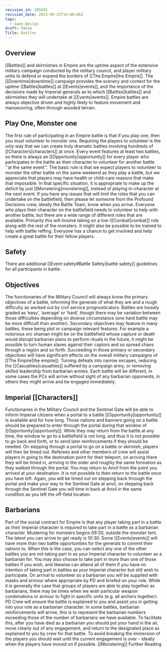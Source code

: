 ```yaml
---
revision_id: 105845
revision_date: 2023-09-25T16:00:06Z
tags:
  - Game-Design
draft: false
Title: Battles
---
```

## Overview
[[Battles]] and skirmishes in Empire are the uptime aspect of the extensive military campaign conducted by the military council, and player military units to defend or expand the borders of [[The Empire|the Empire]]. The [[Downtime|downtime]] campaign provides the scenery and context for the uptime [[Battles|battles]] at [[Events|events]], and the importance of the decisions made by Imperial generals as to which [[Battles|battles]] and skirmishes they will undertake at [[Events|events]].
Empire battles are always objective driven and highly likely to feature movement and manoeuvring, often through wooded terrain.
## Play One, Monster one
The first rule of participating in an Empire battle is that if you play one, then you must volunteer to monster one. Requiring the players to volunteer is the only way that we can create truly dramatic battles involving hundreds of [[Characters|characters]] at once.
Every event features at least two battles, so there is always an [[Opportunity|opportunity]] for every player who participates in the battle as their character to volunteer for another battle ''at the same event''.
The basic rule is that we expect players to volunteer to monster the other battle on the same weekend as they play a battle, but we appreciate that players may have health or child-care reasons that make that impossible. In that specific situation, it is appropriate to make up the deficit by just [[Monstering|monstering]], instead of playing in-character at the next event.
If you have any issues that will limit the roles that you can undertake on the battlefield, then please let someone from the Profound Decisions crew, ideally the Battle Team, know when you arrive. Everyone who plays their character on the battlefield needs to volunteer to help with another battle, but there are a wide range of different roles that are available. Primarily this will involve taking on a low-[[Combat|combat]] role along with the rest of the monsters. It might also be possible to be trained to help with battle reffing. Everyone has a chance to get involved and help create a great battle for their fellow players.
## Safety
There are additional [[Event safety#Battle Safety|battle safety]] guidelines for all participants in battle.
## Objectives
The functionaries of the Military Council will always know the primary objectives of a battle, informing the generals of what they are and a rough difficulty as worked out by civil service prognosticators. Battles are loosely graded as ‘easy’, ‘average’ or ‘hard’, though there may be variation between those difficulties depending on diverse circumstance (one hard battle may be more difficult than another). Secondary objectives may feature in many battles, these being plot or campaign relevant features. For example a notorious orc shaman might be on the battlefield whose capture or death would disrupt barbarian plans to perform rituals in the future, it might be possible to turn human slaves against their captors and so spread chaos through a region and so forth. Succeeding in those primary or secondary objectives will have significant effects on the overall military campaigns of [[The Empire|the empire]]. Turning defeats into narrow escapes, reducing the [[Casualties|casualties]] suffered by a campaign army, or removing skilled leadership from barbarian armies.
Each battle will be different, in some cases the PCs will arrive without sight of any barbarian opponents, in others they might arrive and be engaged immediately.
## Imperial [[Characters]]
Functionaries in the Military Council and the Sentinel Gate will be able to inform Imperial citizens when a portal to a battle [[Opportunity|opportunity]] is available and for how long.
Those nations and banners going on a battle should be prepared to enter through the portal during that window of [[Opportunity|opportunity]]. While they may return from the battle at any time, the window to go to a battlefield is not long, and thus it is not possible to go back and forth, or to send later reinforcements if they should be needed.
On stepping through a portal to go on a battle or skirmish, players will then be timed out. Referees and other members of crew will assist players in going to the destination point for their teleport, on arriving there they will be timed in, arriving in the order and roughly the same formation as they walked through the portal.
You may return to Anvil from the point you arrived at your destination. It is not possible to then return to the battle once you have left. Again, you will be timed out on stepping back through the portal and make your way to the Sentinel Gate at anvil, on stepping back through the Sentinel Gate you will time in back at Anvil in the same condition as you left the off-field location.
## Barbarians
Part of the social contract for Empire is that any player taking part in a battle as their Imperial character is required to take part in a battle as a barbarian character. Mustering for monsters begins 09:30, outside the monster tent. The latest you can arrive to get ready is 10:30.
Some [[Events|events]] will have more than two battle opportunities for the generals to commit their nations to. When this is the case, you can select any one of the other battles you are not taking part in as your Imperial character to volunteer as a barbarian for. You may also choose to take part in more than one of those battles if you wish, and likewise can attend all of them if you have no intention of taking part in battles as your Imperial character but still wish to participate.
On arrival to volunteer as a barbarian you will be supplied with masks and armour where appropriate by PD and briefed on your role. While it is generally the case that groups of players are able to play together as barbarians, there may be times when we wish particular weapon combinations or armour to fight in specific units (e.g. all archers together). PD Crew will ensure the battle is explained to you and assist you in getting into your role as a barbarian character.
In some battles, barbarian reinforcements will arrive, this is to represent the barbarian numbers exceeding those of the number of barbarians we have available. To facilitate this, after you have died as a barbarian you should put your hand in the air, move clearly out of any engagement, and return to the designated place as explained to you by crew for that battle. To avoid breaking the immersion of the players you should wait until the current engagement is over - ideally when the players have moved on if possible.
[[Monstering]] Further Reading